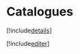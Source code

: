 # Catalogues

[!include[details](catalogues.details.autogen.md)]

[!include[editer](catalogues.editer.autogen.md)]




























